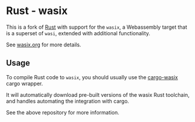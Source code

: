 # Rust - wasix

This is a fork of [Rust](https://github.com/rust-lang/rust) with support for
the `wasix`, a Webassembly target that is a superset of `wasi`, extended with
additional functionality.

See [wasix.org](https://wasix.org) for more details.

## Usage

To compile Rust code to `wasix`, you should usually use the
[cargo-wasix](https://github.com/wasix-org/cargo-wasix) cargo wrapper.

It will automatically download pre-built versions of the wasix Rust toolchain,
and handles automating the integration with cargo.

See the above repository for more information.
